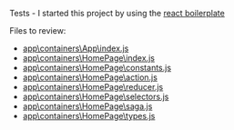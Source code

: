 <p>Tests - I started this project by using the
    <a href="https://github.com/react-boilerplate/react-boilerplate">
        react boilerplate
    </a>
</p>
<p>Files to review:</p>
<ul>
    <li>
        <a href="https://github.com/bangb3/TweetsTest/blob/master/app/containers/App/index.js">app\containers\App\index.js</a>
    </li>
    <li>
        <a href="https://github.com/bangb3/TweetsTest/blob/master/app/containers/HomePage/index.js">app\containers\HomePage\index.js</a>
    </li>
    <li>
        <a href="https://github.com/bangb3/TweetsTest/blob/master/app/containers/HomePage/constants.js">app\containers\HomePage\constants.js</a>
    </li>
    <li>
        <a href="https://github.com/bangb3/TweetsTest/blob/master/app/containers/HomePage/action.js">app\containers\HomePage\action.js</a>
    </li>
    <li>
        <a href="https://github.com/bangb3/TweetsTest/blob/master/app/containers/HomePage/reducer.js">app\containers\HomePage\reducer.js</a>
    </li>
    <li>
        <a href="https://github.com/bangb3/TweetsTest/blob/master/app/containers/HomePage/selectors.js">app\containers\HomePage\selectors.js</a>
    </li>
    <li>
        <a href="https://github.com/bangb3/TweetsTest/blob/master/app/containers/HomePage/saga.js">app\containers\HomePage\saga.js</a>
    </li>
    <li>
        <a href="https://github.com/bangb3/TweetsTest/blob/master/app/containers/HomePage/types.js">app\containers\HomePage\types.js</a>
    </li>
</ul>

